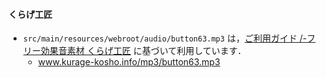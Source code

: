 #### くらげ工匠
- `src/main/resources/webroot/audio/button63.mp3` は，[ご利用ガイド /-フリー効果音素材 くらげ工匠](http://www.kurage-kosho.info/guide.html) に基づいて利用しています．
  - [www\.kurage\-kosho\.info/mp3/button63\.mp3](http://www.kurage-kosho.info/mp3/button63.mp3)
